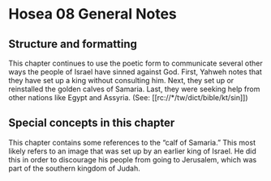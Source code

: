 # Hosea 08 General Notes
## Structure and formatting

This chapter continues to use the poetic form to communicate several other ways the people of Israel have sinned against God. First, Yahweh notes that they have set up a king without consulting him.
Next, they set up or reinstalled the golden calves of Samaria. Last, they were seeking help from other nations like Egypt and Assyria. (See: [[rc://*/tw/dict/bible/kt/sin]])

## Special concepts in this chapter

This chapter contains some references to the “calf of Samaria.” This most likely refers to an image that was set up by an earlier king of Israel. He did this in order to discourage his people from going to Jerusalem, which was part of the southern kingdom of Judah.